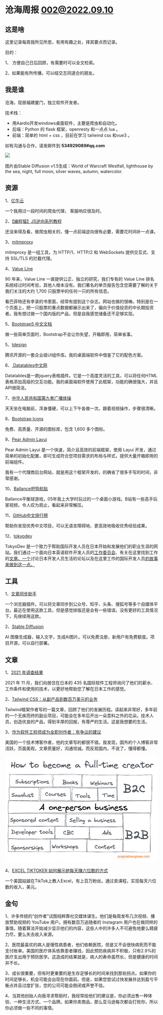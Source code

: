 # 沧海周报 002@2022.09.10

## 这是啥

这里记录每周我所见所思，有用有趣之处，择其要点而记录。

目的：

1、 方便自己日后回顾，有需要时可以全文检索。

2、如果能有所传播，可以结交志同道合的朋友。



## 我是谁

沧海，现居福建厦门，独立软件开发者。

技术栈：

- 用Aardio开发windows桌面软件，主要是爬虫和自动化。
- 后端：Python 的 flask 框架，openresty 和一点点 lua 。
- 前端：简单的 html + css ，目前在学习 tailwind css 和vue3 。

如有沟通与合作，请发邮件到 **534929089#qq.com**



![](https://dqprop.oss-cn-hangzhou.aliyuncs.com/img/11.png)

图片由Stable Diffusion v1.5生成：World of Warcraft Westfall, lighthouse by the sea, night, full moon, silver waves, autumn, watercolor.

## 资源

1、[亿牛云](https://www.16yun.cn/help/ )

一个我用过一段时间的爬虫代理， 客服响应很及时。

2、[【编程猫】JS逆向系列教程](https://www.r5.cn/course-10.html)

还没来得及看，做爬虫相关的，懂一点前端逆向很有必要，需要花时间补一点课。

3、[mitmproxy](https://docs.mitmproxy.org/stable/)

mitmproxy 是一组工具，为 HTTP/1、HTTP/2 和 WebSockets 提供交互式、支持 SSL/TLS 的拦截代理。

4、[Value Line](https://www.valueline.com/)

90 年来，Value Line 一直提供公正、独立的研究，我们专有的 Value Line 排名系统经过时间考验，其他人根本没有。我们著名的单页报告包含您需要了解的关于我们关注的大约 1,700 只股票中的任何一只的所有信息。

看巴菲特还有李录的书里面，经常有提到这个杂志。网站也做的很棒。特别是在一个页面上，把一只股票的重点数据都展示出来了，偏向于价值投资的中长期投资者。我有想过做一个国内版的产品，但是自我感觉储备还不足够实现。

5、[Bootstrap5 中文文档](https://bootstrapdoc.com/)  

做一些简单页面时，Bootstrap不会让你失望，开箱即用，简单省事。

5、[tdesign](https://tdesign.tencent.com/)

腾讯开源的一套企业级UI组件库。我的桌面端软件中借鉴了它的配色方案。

6、[ Datatables中文网](http://datatables.club/ )

Datatables是一款jquery表格插件。它是一个高度灵活的工具，可以将任何HTML表格添加高级的交互功能。我的桌面端软件使用了此框架，功能的确很强大，并且API很简洁。

7、[中华人民共和国第九套广播体操](https://www.bilibili.com/video/BV1W4411D7VE?p=2&spm_id_from=333.1007.top_right_bar_window_history.content.click)

天天坐在电脑前，浑身僵硬，可以上下午各做一次。跟着视频操作，步骤很清晰。

8、[Bootstrap Icons](https://icons.getbootstrap.com/#install)

免费、高质量、开源的图标库，包含 1,600 多个图标。

9、[Pear Admin Layui](http://www.pearadmin.com/)

Pear Admin Layui 是一个快速，简介且高效的前端框架，使用 Layui 开发，通过简单的初始化配置，即可生成符合您项目需求的布局与样式，提供大量开箱即用的前端组件。

我有一个代理商后台网站，就是用这个框架开发的，的确省了很多手写的时间，非常感谢。

10、[Ballance吧导航贴](https://ballance.jxpxxzj.cn/index.php?title=Ballance%E5%90%A7%E5%AF%BC%E8%88%AA%E8%B4%B4&_c=)

Ballance平衡球游戏，05年我上大学时玩过的一个桌面小游戏。B站有一些高手玩家视频，令人叹为观止，看起来非常解压。

11、[GitHub中文排行榜](https://github.com/GrowingGit/GitHub-Chinese-Top-Charts)

帮助你发现优秀中文项目，可以无语言障碍地、更高效地吸收优秀经验成果。

12、[tokyodev](https://www.tokyodev.com/)

TokyoDev 是一个致力于帮助国际开发人员在日本开始和发展他们的职业生涯的网站。我们通过一个面向日本英语软件开发人员的[工作委员会](https://www.tokyodev.com/)、有关在这里找到工作的[文章、](https://www.tokyodev.com/blog/archives/)[一个](https://discuss.tokyodev.com/)讨论日本开发人员生活的论坛以及在这里工作的国际开发人员[的故事来做到这一点。](https://www.tokyodev.com/interviews/)

## 工具

1、[文章同步助手](https://www.wechatsync.com/index.html)

一个浏览器插件。可以将文章同步到公众号、知乎、头条、搜狐号等多个自媒体平台。最近在使用这款工具，但是感觉排版还是会有一些错误。没有更好的工具情况下，先继续用这款。

2、[Stable Diffusion](https://beta.dreamstudio.ai/home)

AI 图像生成器，输入文字，生成AI图片。可以免费注册，新用户有免费额度。项目开源，可以自行部署。

## 文章

1、[2021 年调查结果](https://www.tokyodev.com/insights/2021-developer-survey/)

2021 年 11 月，我们向居住在日本的 435 名国际软件工程师询问了他们的薪水、工作条件和使用的技术，以更好地帮助您了解在日本工作的感觉。

2、[Tailwind CSS：从副产品到数百万美元的业务](https://adamwathan.me/tailwindcss-from-side-project-byproduct-to-multi-mullion-dollar-business/)

Tailwind框架作者写的一篇文章，回顾了他们的发展历程。读起来非常好，多年前的一个无疾而终的副业项目，可能会在多年后开出一朵意料之外的花朵。技术人员，创造优良的产品，得到丰厚的回报，有尊严的生活。这是我想要的生活。

3、[作为软件工程师成为全职创作者：有争议的建议](https://blog.pragmaticengineer.com/how-to-become-a-full-time-creator/)

美国的一个技术博客作者，他的文章写的都很不错。我发现，国外的个人博客非常活跃，页面美观，文章质量好，沟通坦诚。而反观国内，不说了，懂得都懂。

![](https://raw.githubusercontent.com/theseazhang/weekly_news/main/img/Pasted%20image%2020220910115043.png)

4、[EXCEL TIKTOKER 如何展示她每天赚六位数的方式](https://www.theverge.com/22807858/tiktok-influencer-microsoft-excel-instagram-decoder-podcast)

一个美国姑娘在TikTok上教人Excel，有上百万粉丝。通过卖课程，实现每天六位数的收入，美元。

## 金句

1、许多传统的“创作者”试图纯粹靠社交媒体谋生。他们是每周发布几次视频、播放赞助视频的 YouTube 用户。拥有数百万追随者的 Instagram 用户也在做同样的事情。随着算法开始减少显示他们的内容，这些人中的许多人不可避免地要么精疲力尽，要么失去收入来源。


2、医院最喜欢的病人是慢性病患者，他们依赖医院，但是又不会很快病死而不能支付账单。美国的医疗体系依靠患者赚钱，因此预防疾病并不积极，只有2.9%的医疗支出用于预防医学。这造成的结果就是，病人的寿命虽然长，但是健康的时间并不长。


3、成长很重要，但有时更重要的是生存足够长的时间来找到那些拐点。如果你的时间足够长，机会可能会出现在你面前。但是，如果您尝试过快发展并达到盈亏平衡点并且过度扩张，您的公司可能会倒闭或声誉不佳。


4、当其他创始人向我寻求帮助时，我经常给他们的建议是，你必须出售一种体验、一种生活方式、一个品牌。如果你卖商品，那么亚马逊每次都会打败你，所以你必须做一些不同的事情。